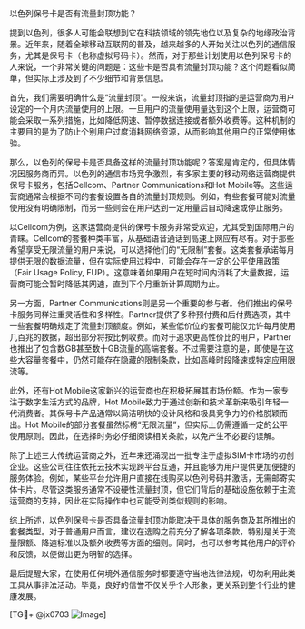 以色列保号卡是否有流量封顶功能？

提到以色列，很多人可能会联想到它在科技领域的领先地位以及复杂的地缘政治背景。近年来，随着全球移动互联网的普及，越来越多的人开始关注以色列的通信服务，尤其是保号卡（也称虚拟号码卡）。然而，对于那些计划使用以色列保号卡的人来说，一个非常关键的问题是：这些卡是否具有流量封顶功能？这个问题看似简单，但实际上涉及到了不少细节和背景信息。

首先，我们需要明确什么是“流量封顶”。一般来说，流量封顶指的是运营商为用户设定的一个月内流量使用的上限。一旦用户的流量使用量达到这个上限，运营商可能会采取一系列措施，比如降低网速、暂停数据连接或者额外收费等。这种机制的主要目的是为了防止个别用户过度消耗网络资源，从而影响其他用户的正常使用体验。

那么，以色列的保号卡是否具备这样的流量封顶功能呢？答案是肯定的，但具体情况因服务商而异。以色列的通信市场竞争激烈，有多家主要的移动网络运营商提供保号卡服务，包括Cellcom、Partner Communications和Hot Mobile等。这些运营商通常会根据不同的套餐设置各自的流量封顶规则。例如，有些套餐可能对流量使用没有明确限制，而另一些则会在用户达到一定用量后自动降速或停止服务。

以Cellcom为例，这家运营商提供的保号卡服务非常受欢迎，尤其受到国际用户的青睐。Cellcom的套餐种类丰富，从基础语音通话到高速上网应有尽有。对于那些希望享受无限流量的用户来说，可以选择他们的“无限制”套餐。这类套餐承诺每月提供无限的数据流量，但在实际使用过程中，可能会存在一定的公平使用政策（Fair Usage Policy, FUP）。这意味着如果用户在短时间内消耗了大量数据，运营商可能会暂时降低其网速，直到下个月重新计算周期为止。

另一方面，Partner Communications则是另一个重要的参与者。他们推出的保号卡服务同样注重灵活性和多样性。Partner提供了多种预付费和后付费选项，其中一些套餐明确规定了流量封顶额度。例如，某些低价位的套餐可能仅允许每月使用几百兆的数据，超出部分将按比例收费。而对于追求更高性价比的用户，Partner也推出了包含数GB甚至数十GB流量的高端套餐。不过需要注意的是，即使是在这些大容量套餐中，仍然可能存在隐藏的限制条款，比如高峰时段降速或特定应用限流等。

此外，还有Hot Mobile这家新兴的运营商也在积极拓展其市场份额。作为一家专注于数字生活方式的品牌，Hot Mobile致力于通过创新和技术革新来吸引年轻一代消费者。其保号卡产品通常以简洁明快的设计风格和极具竞争力的价格脱颖而出。Hot Mobile的部分套餐虽然标榜“无限流量”，但实际上仍需遵循一定的公平使用原则。因此，在选择时务必仔细阅读相关条款，以免产生不必要的误解。

除了上述三大传统运营商之外，近年来还涌现出一批专注于虚拟SIM卡市场的初创企业。这些公司往往依托云技术实现跨平台互通，并且能够为用户提供更加便捷的服务体验。例如，某些平台允许用户直接在线购买以色列号码并激活，无需邮寄实体卡片。尽管这类服务通常不设硬性流量封顶，但它们背后的基础设施依赖于主流运营商的支持，因此在实际操作中也可能受到类似规则的影响。

综上所述，以色列保号卡是否具备流量封顶功能取决于具体的服务商及其所推出的套餐类型。对于普通用户而言，建议在选购之前充分了解各项条款，特别是关于流量限额、降速标准以及额外收费等方面的细则。同时，也可以参考其他用户的评价和反馈，以便做出更为明智的选择。

最后提醒大家，在使用任何境外通信服务时都要遵守当地法律法规，切勿利用此类工具从事非法活动。毕竟，良好的信誉不仅关乎个人形象，更关系到整个行业的健康发展。

[TG💪+ @jx0703 ![Image](https://github.com/user-attachments/assets/dbca1d08-cadb-493c-b0ec-ad6f7a83f270)]